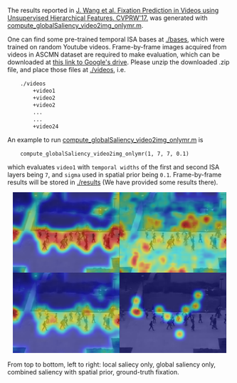 
The results reported in [J. Wang et al. Fixation Prediction in Videos using Unsupervised Hierarchical Features. CVPRW'17.](http://openaccess.thecvf.com/content_cvpr_2017_workshops/w37/papers/Wang_Fixation_Prediction_in_CVPR_2017_paper.pdf) was generated with [compute_globalSaliency_video2img_onlymr.m](./compute_globalSaliency_video2img_onlymr). 

One can find some pre-trained temporal ISA bases at [./bases](./bases), which were trained on random Youtube videos. Frame-by-frame images acquired from videos in ASCMN dataset are required to make evaluation, which can be downloaded at [this link to Google's drive](https://drive.google.com/open?id=16HuPcK-5YQiMMIRmMULTLqMrS5FgzDml). Please unzip the downloaded .zip file, and place those files at [./videos](./videos), i.e.

```
	./videos
		+video1
		+video2
		+video2
		...
		...
		+video24
```

An example to run [compute_globalSaliency_video2img_onlymr.m](./compute_globalSaliency_video2img_onlymr) is 

```
	compute_globalSaliency_video2img_onlymr(1, 7, 7, 0.1)
```
which evaluates `video1` with `temporal widths` of the first and second ISA layers being `7`, and `sigma` used in spatial prior being `0.1`. Frame-by-frame results will be stored in [./results](./results) (We have provided some results there).

<p align="center">
<img src="./results/16_7_7_00043.png" width="480">
</p>
From top to bottom, left to right: local saliecy only, global saliency only, combined saliency with spatial prior, ground-truth fixation.
